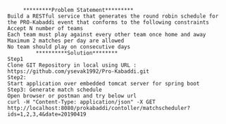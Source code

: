          *********Problem Statement*********
	Build a RESTful service that generates the round robin schedule for the PRO-Kabaddi event that conforms to the following constraints
	Accept N number of teams
	Each team must play against every other team once home and away
	Maximum 2 matches per day are allowed
	No team should play on consecutive days
             **********Solution********
	Step1
	Clone GIT Repository in local using URL : https://github.com/ysevak1992/Pro-Kabaddi.git
	Step2:
	Start application over embedded tomcat server for spring boot
	Step3: Generate match schedule
	Open browser or postman and try below url
	curl -H "Content-Type: application/json" -X GET http://localhost:8080/prokabaddi/contoller/matchscheduler?ids=1,2,3,4&date=20190419
